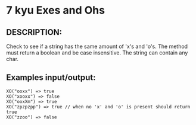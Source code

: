 # 7 kyu Exes and Ohs

## DESCRIPTION:
Check to see if a string has the same amount of 'x's and 'o's. The method must return a boolean and be case insensitive. The string can contain any char.

## Examples input/output:
```
XO("ooxx") => true
XO("xooxx") => false
XO("ooxXm") => true
XO("zpzpzpp") => true // when no 'x' and 'o' is present should return true
XO("zzoo") => false
```